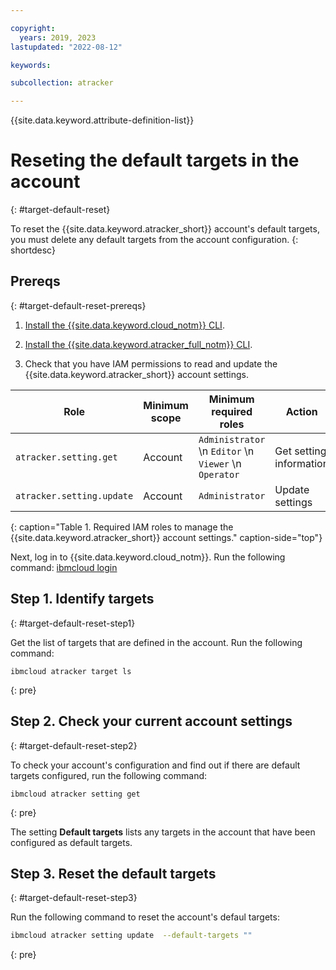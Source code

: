 ```yaml
---

copyright:
  years: 2019, 2023
lastupdated: "2022-08-12"

keywords:

subcollection: atracker

---
```


{{site.data.keyword.attribute-definition-list}}


# Reseting the default targets in the account
{: #target-default-reset}

To reset the {{site.data.keyword.atracker_short}} account's default targets, you must delete any default targets from the account configuration.
{: shortdesc}


## Prereqs
{: #target-default-reset-prereqs}

1. [Install the {{site.data.keyword.cloud_notm}} CLI](/docs/cli?topic=cli-install-ibmcloud-cli).

2. [Install the {{site.data.keyword.atracker_full_notm}} CLI](/docs/atracker?topic=atracker-atracker-cli-config).

3. Check that you have IAM permissions to read and update the {{site.data.keyword.atracker_short}} account settings.

| Role                      | Minimum scope  | Minimum required roles | Action         |
| ------------------------- | -------------- | ---------------------- | -------------- |
| `atracker.setting.get`    | Account        | `Administrator`  \n `Editor`  \n `Viewer`  \n `Operator` | Get setting information |
| `atracker.setting.update` | Account        | `Administrator`| Update settings |
{: caption="Table 1. Required IAM roles to manage the {{site.data.keyword.atracker_short}} account settings." caption-side="top"}

Next, log in to {{site.data.keyword.cloud_notm}}. Run the following command: [ibmcloud login](/docs/cli?topic=cli-ibmcloud_cli#ibmcloud_login)



## Step 1. Identify targets
{: #target-default-reset-step1}

Get the list of targets that are defined in the account. Run the following command:

```text
ibmcloud atracker target ls
```
{: pre}


## Step 2. Check your current account settings
{: #target-default-reset-step2}

To check your account's configuration and find out if there are default targets configured, run the following command:

```text
ibmcloud atracker setting get
```
{: pre}

The setting **Default targets** lists any targets in the account that have been configured as default targets.

## Step 3. Reset the default targets
{: #target-default-reset-step3}

Run the following command to reset the account's defaul targets:

```sh
ibmcloud atracker setting update  --default-targets ""
```
{: pre}
